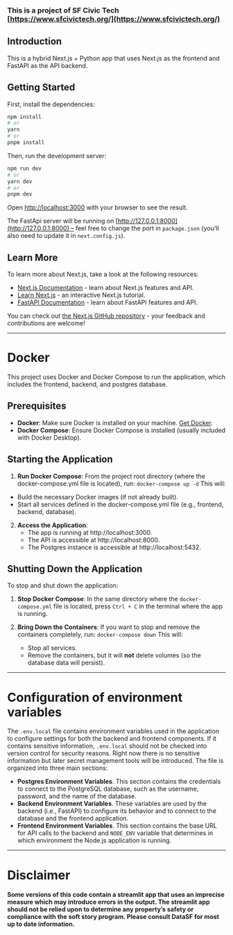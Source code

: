 ### This is a project of SF Civic Tech [https://www.sfcivictech.org/](https://www.sfcivictech.org/)

## Introduction

This is a hybrid Next.js + Python app that uses Next.js as the frontend and FastAPI as the API backend. 

## Getting Started

First, install the dependencies:

```bash
npm install
# or
yarn
# or
pnpm install
```

Then, run the development server:

```bash
npm run dev
# or
yarn dev
# or
pnpm dev
```

Open [http://localhost:3000](http://localhost:3000) with your browser to see the result.

The FastApi server will be running on [http://127.0.0.1:8000](http://127.0.0.1:8000) – feel free to change the port in `package.json` (you'll also need to update it in `next.config.js`).

## Learn More

To learn more about Next.js, take a look at the following resources:

- [Next.js Documentation](https://nextjs.org/docs) - learn about Next.js features and API.
- [Learn Next.js](https://nextjs.org/learn) - an interactive Next.js tutorial.
- [FastAPI Documentation](https://fastapi.tiangolo.com/) - learn about FastAPI features and API.

You can check out [the Next.js GitHub repository](https://github.com/vercel/next.js/) - your feedback and contributions are welcome!

***
# Docker
This project uses Docker and Docker Compose to run the application, which includes the frontend, backend, and postgres database.

## Prerequisites

- **Docker**: Make sure Docker is installed on your machine. [Get Docker](https://docs.docker.com/get-docker/).
- **Docker Compose**: Ensure Docker Compose is installed (usually included with Docker Desktop). 

## Starting the Application

1. **Run Docker Compose**: From the project root directory (where the docker-compose.yml file is located), run:
   ```docker-compose up -d```
This will:
- Build the necessary Docker images (if not already built).
- Start all services defined in the docker-compose.yml file (e.g., frontend, backend, database).

2.  **Access the Application**:
    - The app is running at http://localhost:3000.
    - The API is accessible at http://localhost:8000.
    - The Postgres instance is accessible at http://localhost:5432.

## Shutting Down the Application
To stop and shut down the application:

1.  **Stop Docker Compose**: In the same directory where the `docker-compose.yml` file is located, press `Ctrl + C` in the terminal where the app is running.

2.  **Bring Down the Containers**: If you want to stop and remove the containers completely, run:
    ```docker-compose down```
    This will:
    -   Stop all services.
    -   Remove the containers, but it will **not** delete volumes (so the database data will persist).

***
# Configuration of environment variables 
The ```.env.local``` file contains environment variables used in the application to configure settings for both the backend and frontend components. If it contains sensitive information, ```.env.local``` should not be checked into version control for security reasons. Right now there is no sensitive information but later secret management tools will be introduced. 
The file is organized into three main sections:
  - **Postgres Environment Variables**. This section contains the credentials to connect to the PostgreSQL database, such as the username, password, and the name of the database.  
  - **Backend Environment Variables**. These variables are used by the backend (i.e., FastAPI) to configure its behavior and to connect to the database and the frontend application.
  - **Frontend Environment Variables**. This section contains the base URL for API calls to the backend and ```NODE_ENV``` variable that determines in which environment the Node.js application is running. 

***
# Disclaimer
#### Some versions of this code contain a streamlit app that uses an imprecise measure which may introduce errors in the output. The streamlit app should not be relied upon to determine any property’s safety or compliance with the soft story program. Please consult DataSF for most up to date information.
